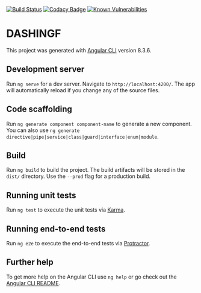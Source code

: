 [![Build Status](https://travis-ci.org/firass115/DASHINGF.svg?branch=master)](https://travis-ci.org/firass115/DASHINGF)
[![Codacy Badge](https://api.codacy.com/project/badge/Grade/9972838c51c441518422e19c00b6e75c)](https://www.codacy.com/manual/firass115/DASHINGF?utm_source=github.com&amp;utm_medium=referral&amp;utm_content=firass115/DASHINGF&amp;utm_campaign=Badge_Grade)
[![Known Vulnerabilities](https://snyk.io//test/github/firass115/DASHINGF/badge.svg?targetFile=package.json)](https://snyk.io//test/github/firass115/DASHINGF?targetFile=package.json)

# DASHINGF

This project was generated with [Angular CLI](https://github.com/angular/angular-cli) version 8.3.6.

## Development server

Run `ng serve` for a dev server. Navigate to `http://localhost:4200/`. The app will automatically reload if you change any of the source files.

## Code scaffolding

Run `ng generate component component-name` to generate a new component. You can also use `ng generate directive|pipe|service|class|guard|interface|enum|module`.

## Build

Run `ng build` to build the project. The build artifacts will be stored in the `dist/` directory. Use the `--prod` flag for a production build.

## Running unit tests

Run `ng test` to execute the unit tests via [Karma](https://karma-runner.github.io).

## Running end-to-end tests

Run `ng e2e` to execute the end-to-end tests via [Protractor](http://www.protractortest.org/).

## Further help

To get more help on the Angular CLI use `ng help` or go check out the [Angular CLI README](https://github.com/angular/angular-cli/blob/master/README.md).
